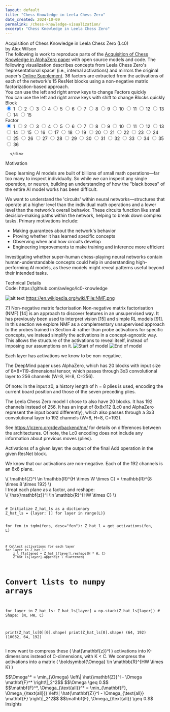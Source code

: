 ```yaml
---
layout: default
title: "Chess Knowledge in Leela Chess Zero"
date_created: 2024-10-09
permalink: /chess-knowledge-visualization/
excerpt: "Chess Knowledge in Leela Chess Zero"
---
```


<html lang="en">
<head>
<meta charset="UTF-8">
<meta name="viewport" content="width=device-width, initial-scale=1.0">
<title>Webp Image Viewer</title>
<!-- <link rel="stylesheet" href="lc0/style.css"> -->
<!-- <link rel="stylesheet" href="{{ 'lc0/style.css' | relative_url }}"> -->
<link rel="stylesheet" href="{{ '/assets/lc0/style.css' | relative_url }}">
<script type="text/javascript" async
    src="https://cdn.jsdelivr.net/npm/mathjax@3/es5/tex-mml-chtml.js">
</script>

<link href="https://cdnjs.cloudflare.com/ajax/libs/prism/1.23.0/themes/prism.min.css" rel="stylesheet" />
<script src="https://cdnjs.cloudflare.com/ajax/libs/prism/1.23.0/prism.min.js"></script>
<script src="https://cdnjs.cloudflare.com/ajax/libs/prism/1.23.0/components/prism-python.min.js"></script>
</head>
<body>
    <div class="title">Acquisition of Chess Knowledge in Leela Chess Zero (Lc0)</div>
    <div>by Alex Wilson</div>
    <div>The following is work to reproduce parts of the <a href="https://arxiv.org/abs/2111.09259">Acquisition of Chess Knowledge in AlphaZero paper</a> with open source models and code. The following visualization describes concepts from Leela Chess Zero's ‘representational space’ (i.e., internal activations) and mirrors the original paper's <a href="https://storage.googleapis.com/uncertainty-over-space/alphachess/index.html?block=0&factor=0">Online Supplement</a>. 36 factors are extracted from the activations of each of the network's 15 ResNet blocks using a non-negative matrix factorization-based approach.</div>
    <div>You can use the left and right arrow keys to change Factors quickly</div>
    <div>You can use the left and right arrow keys with shift to change Blocks quickly</div>
    <div class="selection-form">
      <!-- Block Selector -->
      <div class="grid">
        <div class="title">Block</div>
        <input type="radio" id="block1" name="block" value="1" class="grid-item" checked>
        <label for="block1" class="grid-label">1</label>
        <input type="radio" id="block2" name="block" value="2" class="grid-item">
        <label for="block2" class="grid-label">2</label>
        <input type="radio" id="block3" name="block" value="3" class="grid-item">
        <label for="block3" class="grid-label">3</label>
        <input type="radio" id="block4" name="block" value="4" class="grid-item">
        <label for="block4" class="grid-label">4</label>
        <input type="radio" id="block5" name="block" value="5" class="grid-item">
        <label for="block5" class="grid-label">5</label>
        <input type="radio" id="block6" name="block" value="6" class="grid-item">
        <label for="block6" class="grid-label">6</label>
        <input type="radio" id="block7" name="block" value="7" class="grid-item">
        <label for="block7" class="grid-label">7</label>
        <input type="radio" id="block8" name="block" value="8" class="grid-item">
        <label for="block8" class="grid-label">8</label>
        <input type="radio" id="block9" name="block" value="9" class="grid-item">
        <label for="block9" class="grid-label">9</label>
        <input type="radio" id="block10" name="block" value="10" class="grid-item">
        <label for="block10" class="grid-label">10</label>
        <input type="radio" id="block11" name="block" value="11" class="grid-item">
        <label for="block11" class="grid-label">11</label>
        <input type="radio" id="block12" name="block" value="12" class="grid-item">
        <label for="block12" class="grid-label">12</label>
        <input type="radio" id="block13" name="block" value="13" class="grid-item">
        <label for="block13" class="grid-label">13</label>
        <input type="radio" id="block14" name="block" value="14" class="grid-item">
        <label for="block14" class="grid-label">14</label>
        <input type="radio" id="block15" name="block" value="15" class="grid-item">
        <label for="block15" class="grid-label">15</label>
      </div>
        <!-- Factor Selector -->
        <div class="grid">
          <div class="title">Factor</div>
          <input type="radio" id="factor1" name="factor" value="1" class="grid-item" checked>
          <label for="factor1" class="grid-label">1</label>
          <input type="radio" id="factor2" name="factor" value="2" class="grid-item">
          <label for="factor2" class="grid-label">2</label>
          <input type="radio" id="factor3" name="factor" value="3" class="grid-item">
          <label for="factor3" class="grid-label">3</label>
          <input type="radio" id="factor4" name="factor" value="4" class="grid-item">
          <label for="factor4" class="grid-label">4</label>
          <input type="radio" id="factor5" name="factor" value="5" class="grid-item">
          <label for="factor5" class="grid-label">5</label>
          <input type="radio" id="factor6" name="factor" value="6" class="grid-item">
          <label for="factor6" class="grid-label">6</label>
          <input type="radio" id="factor7" name="factor" value="7" class="grid-item">
          <label for="factor7" class="grid-label">7</label>
          <input type="radio" id="factor8" name="factor" value="8" class="grid-item">
          <label for="factor8" class="grid-label">8</label>
          <input type="radio" id="factor9" name="factor" value="9" class="grid-item">
          <label for="factor9" class="grid-label">9</label>
          <input type="radio" id="factor10" name="factor" value="10" class="grid-item">
          <label for="factor10" class="grid-label">10</label>
          <input type="radio" id="factor11" name="factor" value="11" class="grid-item">
          <label for="factor11" class="grid-label">11</label>
          <input type="radio" id="factor12" name="factor" value="12" class="grid-item">
          <label for="factor12" class="grid-label">12</label>
          <input type="radio" id="factor13" name="factor" value="13" class="grid-item">
          <label for="factor13" class="grid-label">13</label>
          <input type="radio" id="factor14" name="factor" value="14" class="grid-item">
          <label for="factor14" class="grid-label">14</label>
          <input type="radio" id="factor15" name="factor" value="15" class="grid-item">
          <label for="factor15" class="grid-label">15</label>
          <input type="radio" id="factor16" name="factor" value="16" class="grid-item">
          <label for="factor16" class="grid-label">16</label>
          <input type="radio" id="factor17" name="factor" value="17" class="grid-item">
          <label for="factor17" class="grid-label">17</label>
          <input type="radio" id="factor18" name="factor" value="18" class="grid-item">
          <label for="factor18" class="grid-label">18</label>
          <input type="radio" id="factor19" name="factor" value="19" class="grid-item">
          <label for="factor19" class="grid-label">19</label>
          <input type="radio" id="factor20" name="factor" value="20" class="grid-item">
          <label for="factor20" class="grid-label">20</label>
          <input type="radio" id="factor21" name="factor" value="21" class="grid-item">
          <label for="factor21" class="grid-label">21</label>
          <input type="radio" id="factor22" name="factor" value="22" class="grid-item">
          <label for="factor22" class="grid-label">22</label>
          <input type="radio" id="factor23" name="factor" value="23" class="grid-item">
          <label for="factor23" class="grid-label">23</label>
          <input type="radio" id="factor24" name="factor" value="24" class="grid-item">
          <label for="factor24" class="grid-label">24</label>
          <input type="radio" id="factor25" name="factor" value="25" class="grid-item">
          <label for="factor25" class="grid-label">25</label>
          <input type="radio" id="factor26" name="factor" value="26" class="grid-item">
          <label for="factor26" class="grid-label">26</label>
          <input type="radio" id="factor27" name="factor" value="27" class="grid-item">
          <label for="factor27" class="grid-label">27</label>
          <input type="radio" id="factor28" name="factor" value="28" class="grid-item">
          <label for="factor28" class="grid-label">28</label>
          <input type="radio" id="factor29" name="factor" value="29" class="grid-item">
          <label for="factor29" class="grid-label">29</label>
          <input type="radio" id="factor30" name="factor" value="30" class="grid-item">
          <label for="factor30" class="grid-label">30</label>
          <input type="radio" id="factor31" name="factor" value="31" class="grid-item">
          <label for="factor31" class="grid-label">31</label>
          <input type="radio" id="factor32" name="factor" value="32" class="grid-item">
          <label for="factor32" class="grid-label">32</label>
          <input type="radio" id="factor33" name="factor" value="33" class="grid-item">
          <label for="factor33" class="grid-label">33</label>
          <input type="radio" id="factor34" name="factor" value="34" class="grid-item">
          <label for="factor34" class="grid-label">34</label>
          <input type="radio" id="factor35" name="factor" value="35" class="grid-item">
          <label for="factor35" class="grid-label">35</label>
          <input type="radio" id="factor36" name="factor" value="36" class="grid-item">
          <label for="factor36" class="grid-label">36</label>
        </div>

      </div>
<div id="imagesContainer"></div>
<!-- <script src="lc0/script.js"></script> -->
<script src="{{ '/assets/lc0/script.js' | relative_url }}" defer></script>
<div class="title">Motivation</div>
<div>
    <p>Deep learning AI models are built of billions of small math operations—far too many to inspect individually. So while we can inspect any single operation, or neuron, building an understanding of how the "black boxes" of the entire AI model works has been difficult.</p>
</div>

<div>
    <p>We want to understand the 'circuits' within neural networks—structures that operate at a higher level than the individual math operations and a lower level than the network’s overall behavior. These circuits function like small decision-making paths within the network, helping to break down complex tasks. Primary motivations include:</p>
    <ul>
        <li>Making guarantees about the network's behavior</li>
        <li>Proving whether it has learned specific concepts</li>
        <li>Observing when and how circuits develop</li>
        <li>Engineering improvements to make training and inference more efficient</li>
    </ul>
</div>

<div>
    <p>Investigating whether super-human chess-playing neural networks contain human-understandable concepts could help in understanding high-performing AI models, as these models might reveal patterns useful beyond their intended tasks.</p>
</div>


<div>
<div class="title">Technical Details</div>
Code: https://github.com/awlego/lc0-knowledge

![alt text](image-2.png)
https://en.wikipedia.org/wiki/File:NMF.png


7.1 Non-negative matrix factorisation
Non-negative matrix factorisation (NMF) [14] is an approach to discover features in an unsupervised way. It has previously
been used to interpret vision [15] and simple RL models [91]. In this section we explore NMF as a complementary unsupervised
approach to the probes trained in Section 4: rather than probe activations for specific concepts, we instead simplify the
activations in a concept-agnostic way. This allows the structure of the activations to reveal itself, instead of imposing our
assumptions on it.
![Start of model](image.png)
![End of model](image-1.png)

Each layer has activations we know to be non-negative. 

The DeepMind paper uses AlphaZero, which has 20 blocks with input size of 8×8×119-dimensional tensor, which passes through 3x3 convolutional layer to 256 channels (W=8, H=8, C=256).

Of note: In the input z0, a history length of h = 8 plies is used, encoding the current board position and those of the seven preceding plies.

The Leela Chess Zero model I chose to also have 20 blocks. It has 192 channels instead of 256. It has an input of 8x8x112 (Lc0 and AlphaZero represent the input board differently), which also passes through a 3x3 convolutional layer to 192 channels (W=8, H=8, C=192).

See https://lczero.org/dev/backend/nn/ for details on differences between the architectures.
Of note, the Lc0 encoding does not include any information about previous moves (plies).


Activations of a given layer: the output of the final Add operation in the given ResNet block.

We know that our activations are non-negative. Each of the 192 channels is an 8x8 plane.
<div>
    \( \mathbf{Z}^l \in \mathbb{R}^{H \times W \times C} = \mathbb{R}^{8 \times 8 \times 192} \)
</div>
I treat each plane as a factor, and reshape:
<div>
    \( \hat{\mathbf{z}}^l \in \mathbb{R}^{HW \times C} \)
</div>
<pre><code class="language-python">
# Initialize Z_hat_ls as a dictionary
Z_hat_ls = {layer: [] for layer in range(L)}

for fen in tqdm(fens, desc="fen"):
    Z_hat_l = get_activations(fen, L)

    # Collect activations for each layer
    for layer in Z_hat_l:
        z_l_flattened = Z_hat_l[layer].reshape(H * W, C)
        Z_hat_ls[layer].append(z_l_flattened)

# Convert lists to numpy arrays
for layer in Z_hat_ls:
    Z_hat_ls[layer] = np.stack(Z_hat_ls[layer])  # Shape: (N, HW, C)

print(Z_hat_ls[0][0].shape) 
print(Z_hat_ls[0].shape)
(64, 192)
(10032, 64, 192)
</code></pre>

I now want to compress these  \( \hat{\mathbf{z}}^l \) activations into K-dimensions instead of C-dimensions, with K < C. We compress the activations into a matrix \( \boldsymbol{\Omega} \in \mathbb{R}^{HW \times K} \)


<div>
    $$\Omega^* = \min_{\Omega} \left\| \hat{\mathbf{Z}}^l - \Omega \mathbf{F}^* \right\|_2^2$$
    $$\Omega \geq 0.$$
</div>

<div>
    $$\mathbf{F}^*, \Omega_{\text{all}}^* = \min_{\mathbf{F}, \Omega_{\text{all}}} \left\| \hat{\mathbf{Z}}^l - \Omega_{\text{all}} \mathbf{F} \right\|_2^2$$
    $$\mathbf{F}, \Omega_{\text{all}} \geq 0.$$
</div>


<div class="title">Insights</div>


</div>

</body>
</html>


